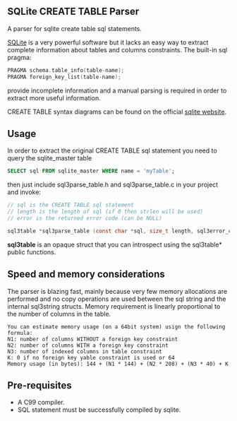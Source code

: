 ## SQLite CREATE TABLE Parser
A parser for sqlite create table sql statements.

[SQLite](https://www.sqlite.org/) is a very powerful software but it lacks an easy way to extract complete information about tables and columns constraints. The built-in sql pragma:  
```c
PRAGMA schema.table_info(table-name);  
PRAGMA foreign_key_list(table-name);
```  
provide incomplete information and a manual parsing is required in order to extract more useful information.

CREATE TABLE syntax diagrams can be found on the official [sqlite website](https://www.sqlite.org/lang_createtable.html).

## Usage
In order to extract the original CREATE TABLE sql statement you need to query the sqlite_master table
```sql
SELECT sql FROM sqlite_master WHERE name = 'myTable';
```

then just include sql3parse_table.h and sql3parse_table.c in your project and invoke:
```c
// sql is the CREATE TABLE sql statement
// length is the length of sql (if 0 then strlen will be used)
// error is the returned error code (can be NULL)

sql3table *sql3parse_table (const char *sql, size_t length, sql3error_code *error);
```
**sql3table** is an opaque struct that you can introspect using the sql3table* public functions.  


## Speed and memory considerations
The parser is blazing fast, mainly because very few memory allocations are performed and no copy operations are used between the sql string and the internal sql3string structs. Memory requirement is linearly proportional to the number of columns in the table.
```
You can estimate memory usage (on a 64bit system) usign the following formula:
N1: number of columns WITHOUT a foreign key constraint
N2: number of columns WITH a foreign key constraint
N3: number of indexed columns in table constraint
K: 0 if no foreign key yable constraint is used or 64
Memory usage (in bytes): 144 + (N1 * 144) + (N2 * 208) + (N3 * 40) + K
```

## Pre-requisites
- A C99 compiler.
- SQL statement must be successfully compiled by sqlite.
